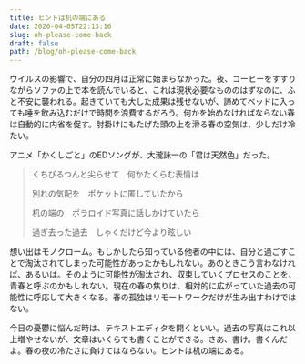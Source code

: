 ```yaml
---
title: ヒントは机の端にある
date: 2020-04-05T22:13:16
slug: oh-please-come-back
draft: false
path: /blog/oh-please-come-back
---
```

ウイルスの影響で、自分の四月は正常に始まらなかった。夜、コーヒーをすすりながらソファの上で本を読んでいると、これは現状必要なもののはずなのに、ふと不安に襲われる。起きていても大した成果は残せないが、諦めてベッドに入っても唾を飲み込むだけで時間を浪費するだろう。何かを始めなければならない春は自動的に内省を促す。肘掛けにもたげた頭の上を滑る春の空気は、少しだけ冷たい。

アニメ「かくしごと」のEDソングが、大瀧詠一の「君は天然色」だった。

> くちびるつんと尖らせて　何かたくらむ表情は
>
>
> 別れの気配を　ポケットに匿していたから
>
>
> 机の端の　ポラロイド写真に話しかけていたら
>
>
> 過ぎ去った過去　しゃくだけど今より眩しい

想い出はモノクローム。もしかしたら知っている他者の中には、自分と過ごすことで淘汰されてしまった可能性があったかもしれない。あのときこう言わなければ、あるいは。そのように可能性が淘汰され、収束していくプロセスのことを、青春と呼ぶのかもしれない。現在の春の焦りは、相対的に広がっていた過去の可能性に呼応して大きくなる。春の孤独はリモートワークだけが生み出すわけではない。

今日の憂鬱に悩んだ時は、テキストエディタを開くといい。過去の写真はこれ以上増やせないが、文章はいくらでも書くことができる。さあ、書け。書くんだよ。春の夜の冷たさに負けてはならない。ヒントは机の端にある。